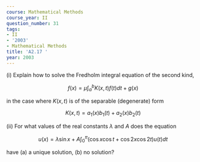 ```yaml
---
course: Mathematical Methods
course_year: II
question_number: 31
tags:
- II
- '2003'
- Mathematical Methods
title: 'A2.17 '
year: 2003
---
```



(i) Explain how to solve the Fredholm integral equation of the second kind,

$$f(x)=\mu \int_{a}^{b} K(x, t) f(t) d t+g(x)$$

in the case where $K(x, t)$ is of the separable (degenerate) form

$$K(x, t)=a_{1}(x) b_{1}(t)+a_{2}(x) b_{2}(t)$$

(ii) For what values of the real constants $\lambda$ and $A$ does the equation

$$u(x)=\lambda \sin x+A \int_{0}^{\pi}(\cos x \cos t+\cos 2 x \cos 2 t) u(t) d t$$

have (a) a unique solution, (b) no solution?